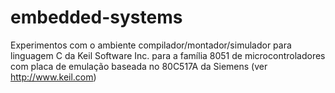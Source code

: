 # embedded-systems
Experimentos com o ambiente compilador/montador/simulador para linguagem C da Keil Software Inc. para a família 8051 de microcontroladores com placa de emulação baseada no 80C517A da Siemens (ver http://www.keil.com)

